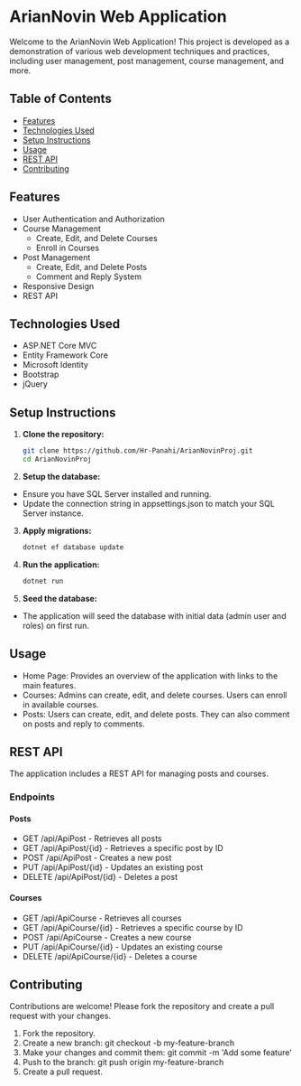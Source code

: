 # ArianNovin Web Application

Welcome to the ArianNovin Web Application! This project is developed as a demonstration of various web development techniques and practices, including user management, post management, course management, and more.

## Table of Contents

- [Features](#features)
- [Technologies Used](#technologies-used)
- [Setup Instructions](#setup-instructions)
- [Usage](#usage)
- [REST API](#rest-api)
- [Contributing](#contributing)

## Features

- User Authentication and Authorization
- Course Management
  - Create, Edit, and Delete Courses
  - Enroll in Courses
- Post Management
  - Create, Edit, and Delete Posts
  - Comment and Reply System
- Responsive Design
- REST API

## Technologies Used

- ASP.NET Core MVC
- Entity Framework Core
- Microsoft Identity
- Bootstrap
- jQuery

## Setup Instructions

1. **Clone the repository:**
   ```bash
   git clone https://github.com/Hr-Panahi/ArianNovinProj.git
   cd ArianNovinProj
   
2. **Setup the database:**
- Ensure you have SQL Server installed and running.
- Update the connection string in appsettings.json to match your SQL Server instance.

3. **Apply migrations:**
   ```bash
   dotnet ef database update

4. **Run the application:**
   ```bash
   dotnet run

5. **Seed the database:**
- The application will seed the database with initial data (admin user and roles) on first run.

## Usage
- Home Page: Provides an overview of the application with links to the main features.
- Courses: Admins can create, edit, and delete courses. Users can enroll in available courses.
- Posts: Users can create, edit, and delete posts. They can also comment on posts and reply to comments.

## REST API
The application includes a REST API for managing posts and courses.
### Endpoints
#### Posts
- GET /api/ApiPost - Retrieves all posts
- GET /api/ApiPost/{id} - Retrieves a specific post by ID
- POST /api/ApiPost - Creates a new post
- PUT /api/ApiPost/{id} - Updates an existing post
- DELETE /api/ApiPost/{id} - Deletes a post
#### Courses
- GET /api/ApiCourse - Retrieves all courses
- GET /api/ApiCourse/{id} - Retrieves a specific course by ID
- POST /api/ApiCourse - Creates a new course
- PUT /api/ApiCourse/{id} - Updates an existing course
- DELETE /api/ApiCourse/{id} - Deletes a course

## Contributing
Contributions are welcome! Please fork the repository and create a pull request with your changes.
1. Fork the repository.
2. Create a new branch: git checkout -b my-feature-branch
3. Make your changes and commit them: git commit -m 'Add some feature'
4. Push to the branch: git push origin my-feature-branch
5. Create a pull request.
